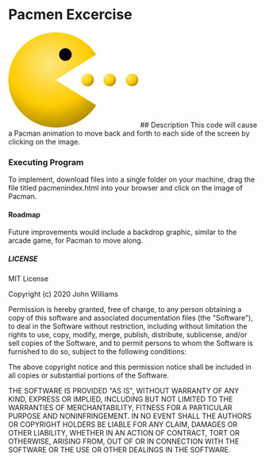 # Pacmen Excercise
<html>
  <head>
<img src= "pacmanportfoliopic.jpeg"/>
  </head>
  </html>
## Description
This code will cause a Pacman animation to move back and forth to each side of the screen by clicking on the image.


### Executing Program
To implement, download files into a single folder on your machine, drag the file titled pacmenindex.html into your browser and click on the image of Pacman.

#### Roadmap
Future improvements would include a backdrop graphic, similar to the arcade game, for Pacman to move along.

##### LICENSE
MIT License

Copyright (c) 2020 John Williams

Permission is hereby granted, free of charge, to any person obtaining a copy
of this software and associated documentation files (the "Software"), to deal
in the Software without restriction, including without limitation the rights
to use, copy, modify, merge, publish, distribute, sublicense, and/or sell
copies of the Software, and to permit persons to whom the Software is
furnished to do so, subject to the following conditions:

The above copyright notice and this permission notice shall be included in all
copies or substantial portions of the Software.

THE SOFTWARE IS PROVIDED "AS IS", WITHOUT WARRANTY OF ANY KIND, EXPRESS OR
IMPLIED, INCLUDING BUT NOT LIMITED TO THE WARRANTIES OF MERCHANTABILITY,
FITNESS FOR A PARTICULAR PURPOSE AND NONINFRINGEMENT. IN NO EVENT SHALL THE
AUTHORS OR COPYRIGHT HOLDERS BE LIABLE FOR ANY CLAIM, DAMAGES OR OTHER
LIABILITY, WHETHER IN AN ACTION OF CONTRACT, TORT OR OTHERWISE, ARISING FROM,
OUT OF OR IN CONNECTION WITH THE SOFTWARE OR THE USE OR OTHER DEALINGS IN THE
SOFTWARE.

